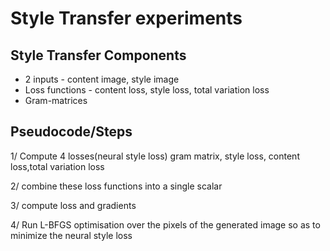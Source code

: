 # Style Transfer experiments

## Style Transfer Components
* 2 inputs - content image, style image
* Loss functions - content loss, style loss, total variation loss
* Gram-matrices


## Pseudocode/Steps

1/ Compute  4 losses(neural style loss)
gram matrix, style loss, content loss,total variation loss

2/ combine these loss functions into a single scalar

3/ compute loss and gradients

4/ Run L-BFGS optimisation over the pixels of the generated image so as to minimize the neural style loss
